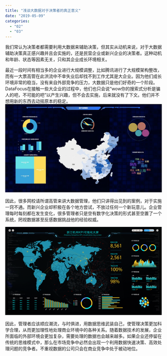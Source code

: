 ```yaml
---
title: "浅谈大数据对于决策者的真正意义"
date: "2019-05-09"
categories: 
  - "02"
  - "03"
---
```


我们常认为决策者都需要利用大数据来辅助决策，但其实从动机来说，对于大数据辅助决策真正感兴趣并且会实施的，还是民营企业或新兴企业的决策者。这种动机和年龄、状态等因素无关，只和其企业成长环境相关。

最近一段时间有相当多的企业进行大规模调整，比如腾讯进行了大规模架构整改，而有一大票高管在此洪流中不幸失业后却找不到工作尤其是大企业。因为他们成长环境非常的稳当，没有来自外部竞争的压力，大数据只是他们好奇的一个阶段。DataFocus在接触一些大企业的过程中，他们也只会说“wow你的搜索式分析是骗人的吧，不可能的吧”以产生兴趣，但不会去实施，后来就没有了下文。他们并不想用新的东西去动摇原本的稳定。![](images/A839A910-367D-4d98-9DEF-5F27CE99FE46-1024x575.jpg)

因此，很多网校请所谓高管来讲大数据管理，他们只讲得出见到的案例，对于实施一窍不通。而新兴企业却积极在各个地方尝试，不放过任何一个新玩意儿。企业管理每时每刻都在发生变化，很多管理者只是空有数字化决策的形式甚至空置了一个系统，罔视数据甚至反感数据挑战他的经验权威。

![](images/daping-08-2-1024x575.png)

因此，管理者应该顺应潮流，与时俱进，用数据思维武装自己，使管理决策更加科学合理，从而更加理性地处理商业环境中的各种关系。随着数据技术的发展，企业所面临的外部环境会更加复杂，需要处理的数据也会越来越多。如果企业还停留在传统的思维模式中，那么在市场竞争中必然会出现一个利用数据快速决策、高效处理问题的竞争者。不重视数据的公司只会在商业竞争中处于被动地位。
